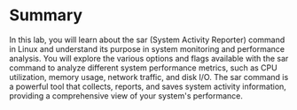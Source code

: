 # Summary

In this lab, you will learn about the sar (System Activity Reporter) command in Linux and understand its purpose in system monitoring and performance analysis. You will explore the various options and flags available with the sar command to analyze different system performance metrics, such as CPU utilization, memory usage, network traffic, and disk I/O. The sar command is a powerful tool that collects, reports, and saves system activity information, providing a comprehensive view of your system's performance.
